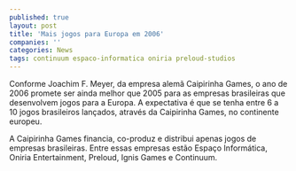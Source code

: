 ```yaml
---
published: true
layout: post
title: 'Mais jogos para Europa em 2006'
companies: ''
categories: News
tags: continuum espaco-informatica oniria preloud-studios
---
```

Conforme Joachim F. Meyer, da empresa alemã Caipirinha Games, o ano de 2006 promete ser ainda melhor que 2005 para as empresas brasileiras que desenvolvem jogos para a Europa. A expectativa é que se tenha entre 6 a 10 jogos brasileiros lançados, através da Caipirinha Games, no continente europeu.

A Caipirinha Games financia, co-produz e distribui apenas jogos de empresas brasileiras. Entre essas empresas estão Espaço Informática, Oniria Entertainment, Preloud, Ignis Games e Continuum.
